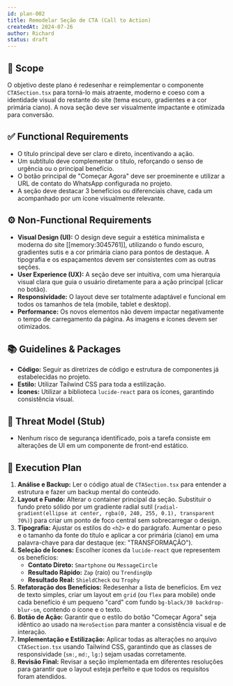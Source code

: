 ```yaml
---
id: plan-002
title: Remodelar Seção de CTA (Call to Action)
createdAt: 2024-07-26
author: Richard
status: draft
---
```


## 🧩 Scope

O objetivo deste plano é redesenhar e reimplementar o componente `CTASection.tsx` para torná-lo mais atraente, moderno e coeso com a identidade visual do restante do site (tema escuro, gradientes e a cor primária ciano). A nova seção deve ser visualmente impactante e otimizada para conversão.

## ✅ Functional Requirements

-   O título principal deve ser claro e direto, incentivando a ação.
-   Um subtítulo deve complementar o título, reforçando o senso de urgência ou o principal benefício.
-   O botão principal de "Começar Agora" deve ser proeminente e utilizar a URL de contato do WhatsApp configurada no projeto.
-   A seção deve destacar 3 benefícios ou diferenciais chave, cada um acompanhado por um ícone visualmente relevante.

## ⚙️ Non-Functional Requirements

-   **Visual Design (UI):** O design deve seguir a estética minimalista e moderna do site [[memory:3045761]], utilizando o fundo escuro, gradientes sutis e a cor primária ciano para pontos de destaque. A tipografia e os espaçamentos devem ser consistentes com as outras seções.
-   **User Experience (UX):** A seção deve ser intuitiva, com uma hierarquia visual clara que guia o usuário diretamente para a ação principal (clicar no botão).
-   **Responsividade:** O layout deve ser totalmente adaptável e funcional em todos os tamanhos de tela (mobile, tablet e desktop).
-   **Performance:** Os novos elementos não devem impactar negativamente o tempo de carregamento da página. As imagens e ícones devem ser otimizados.

## 📚 Guidelines & Packages

-   **Código:** Seguir as diretrizes de código e estrutura de componentes já estabelecidas no projeto.
-   **Estilo:** Utilizar Tailwind CSS para toda a estilização.
-   **Ícones:** Utilizar a biblioteca `lucide-react` para os ícones, garantindo consistência visual.

## 🔐 Threat Model (Stub)

-   Nenhum risco de segurança identificado, pois a tarefa consiste em alterações de UI em um componente de front-end estático.

## 🔢 Execution Plan

1.  **Análise e Backup:** Ler o código atual de `CTASection.tsx` para entender a estrutura e fazer um backup mental do conteúdo.
2.  **Layout e Fundo:** Alterar o container principal da seção. Substituir o fundo preto sólido por um gradiente radial sutil (`radial-gradient(ellipse at center, rgba(0, 240, 255, 0.1), transparent 70%)`) para criar um ponto de foco central sem sobrecarregar o design.
3.  **Tipografia:** Ajustar os estilos do `<h2>` e do parágrafo. Aumentar o peso e o tamanho da fonte do título e aplicar a cor primária (ciano) em uma palavra-chave para dar destaque (ex: "TRANSFORMAÇÃO").
4.  **Seleção de Ícones:** Escolher ícones da `lucide-react` que representem os benefícios:
    -   **Contato Direto:** `Smartphone` ou `MessageCircle`
    -   **Resultado Rápido:** `Zap` (raio) ou `TrendingUp`
    -   **Resultado Real:** `ShieldCheck` ou `Trophy`
5.  **Refatoração dos Benefícios:** Redesenhar a lista de benefícios. Em vez de texto simples, criar um layout em `grid` (ou `flex` para mobile) onde cada benefício é um pequeno "card" com fundo `bg-black/30 backdrop-blur-sm`, contendo o ícone e o texto.
6.  **Botão de Ação:** Garantir que o estilo do botão "Começar Agora" seja idêntico ao usado na `HeroSection` para manter a consistência visual e de interação.
7.  **Implementação e Estilização:** Aplicar todas as alterações no arquivo `CTASection.tsx` usando Tailwind CSS, garantindo que as classes de responsividade (`sm:`, `md:`, `lg:`) sejam usadas corretamente.
8.  **Revisão Final:** Revisar a seção implementada em diferentes resoluções para garantir que o layout esteja perfeito e que todos os requisitos foram atendidos.
